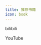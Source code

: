 ```yaml
---
title: 推荐书籍
icon: book
---
```


bilibili
<BiliBili bvid="BV18v4y1b7S6" />

YouTube
<YouTube id="P60QGBC7UIk" />

